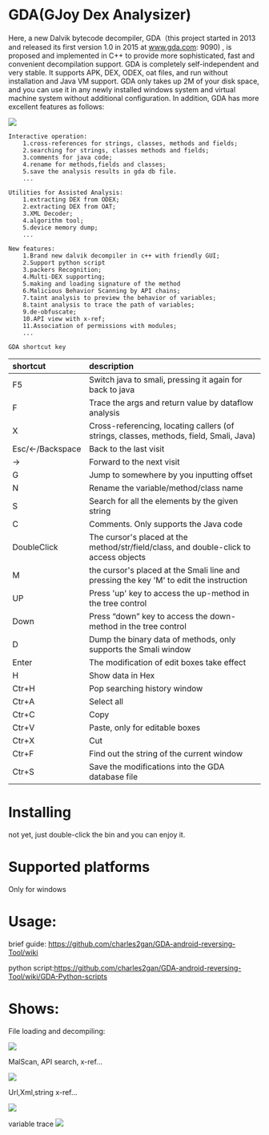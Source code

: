 # GDA(GJoy Dex Analysizer)

Here, a new Dalvik bytecode decompiler, GDA（this project started in 2013 and released its first version 1.0 in 2015 at www.gda.com: 9090) , is proposed and implemented in C++ to provide more sophisticated, fast and convenient decompilation support. GDA is completely self-independent and very stable. It supports APK, DEX, ODEX, oat files, and run without installation and Java VM support. GDA only takes up 2M of your disk space, and you can use it in any newly installed windows system and virtual machine system without additional configuration. In addition, GDA has more excellent features as follows:



![](https://github.com/charles2gan/GDA-android-reversing-Tool/blob/master/GDA_PIC/3_entry_x-ref.png)


```
Interactive operation:
    1.cross-references for strings, classes, methods and fields;
    2.searching for strings, classes methods and fields;
    3.comments for java code;
    4.rename for methods,fields and classes;
    5.save the analysis results in gda db file.
    ...
  
Utilities for Assisted Analysis:
    1.extracting DEX from ODEX;
    2.extracting DEX from OAT;
    3.XML Decoder;
    4.algorithm tool;
    5.device memory dump;
    ...
    
New features:
    1.Brand new dalvik decompiler in c++ with friendly GUI;
    2.Support python script
    3.packers Recognition;
    4.Multi-DEX supporting;
    5.making and loading signature of the method 
    6.Malicious Behavior Scanning by API chains;
    7.taint analysis to preview the behavior of variables;
    8.taint analysis to trace the path of variables;
    9.de-obfuscate;
    10.API view with x-ref;
    11.Association of permissions with modules;
    ...
```  


`GDA shortcut key`

|shortcut    |description|
|:-|:-|
|F5   |Switch java to smali, pressing it again for back to java|
|F    |Trace the args and return value by dataflow analysis|
|X    |Cross-referencing, locating callers (of strings, classes, methods, field, Smali, Java)|
|Esc/<-/Backspace    |Back to the last visit|
|->    |Forward to the next visit|
|G    |Jump to somewhere by you inputting offset |
|N    |Rename the variable/method/class name|
|S    |Search for all the elements by the given string|
|C    |Comments. Only supports the Java code|
|DoubleClick    |The cursor's placed at the method/str/field/class, and double-click to access objects|
|M    |the cursor's placed at the Smali line and pressing the key 'M' to edit the instruction|
|UP    |Press 'up' key to access the up-method in the tree control|
|Down    |Press “down” key to access the down-method in the tree control|
|D    |Dump the binary data of methods, only supports the Smali window|
|Enter     |The modification of edit boxes take effect|
|H    |Show data in Hex|
|Ctr+H    |Pop searching history window|
|Ctr+A    |Select all|
|Ctr+C    |Copy|
|Ctr+V    |Paste, only for editable boxes|
|Ctr+X    |Cut|
|Ctr+F    |Find out the string of the current window|
|Ctr+S    |Save the modifications into the GDA database file|


# Installing
  not yet, just double-click the bin and you can enjoy it.

# Supported platforms
  Only for windows

# Usage:

  brief guide: https://github.com/charles2gan/GDA-android-reversing-Tool/wiki
  
  python script:https://github.com/charles2gan/GDA-android-reversing-Tool/wiki/GDA-Python-scripts
  
# Shows:
  
  File loading and decompiling:
  
  ![](https://github.com/charles2gan/GDA-android-reversing-Tool/blob/master/gif/load.gif)
  
  MalScan, API search, x-ref...
  
  ![](https://github.com/charles2gan/GDA-android-reversing-Tool/blob/master/gif/check.gif)
  
  Url,Xml,string x-ref...

  ![](https://github.com/charles2gan/GDA-android-reversing-Tool/blob/master/gif/mainfest.gif)
  
  variable trace
  ![](https://github.com/charles2gan/GDA-android-reversing-Tool/blob/master/gif/dataflow_return.gif)
